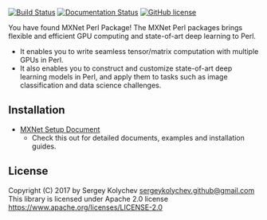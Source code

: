 [![Build Status](https://builds.apache.org/job/incubator-mxnet/job/master/badge/icon)](https://builds.apache.org/job/incubator-mxnet/job/master/)
[![Documentation Status](https://builds.apache.org/job/incubator-mxnet-build-site/badge/icon)](https://mxnet.incubator.apache.org/api/perl/index.html)
[![GitHub license](http://dmlc.github.io/img/apache2.svg)](../LICENSE)

You have found MXNet Perl Package! The MXNet Perl packages brings flexible and efficient GPU
computing and state-of-art deep learning to Perl.

- It enables you to write seamless tensor/matrix computation with multiple GPUs in Perl.
- It also enables you to construct and customize state-of-art deep learning models in Perl,
  and apply them to tasks such as image classification and data science challenges.

Installation
---------
* [MXNet Setup Document](https://mxnet.incubator.apache.org/get_started/ubuntu_setup.html)
  - Check this out for detailed documents, examples and installation guides.

License
-------
Copyright (C) 2017 by Sergey Kolychev <sergeykolychev.github@gmail.com>
This library is licensed under Apache 2.0 license https://www.apache.org/licenses/LICENSE-2.0
